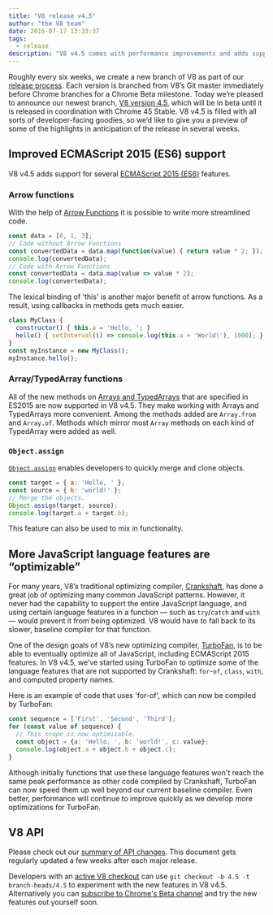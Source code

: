 ```yaml
---
title: "V8 release v4.5"
author: "the V8 team"
date: 2015-07-17 13:33:37
tags:
  - release
description: "V8 v4.5 comes with performance improvements and adds support for several ES2015 features."
---
```

Roughly every six weeks, we create a new branch of V8 as part of our [release process](https://v8.dev/docs/release-process). Each version is branched from V8’s Git master immediately before Chrome branches for a Chrome Beta milestone. Today we’re pleased to announce our newest branch, [V8 version 4.5](https://chromium.googlesource.com/v8/v8.git/+log/branch-heads/4.5), which will be in beta until it is released in coordination with Chrome 45 Stable. V8 v4.5 is filled with all sorts of developer-facing goodies, so we’d like to give you a preview of some of the highlights in anticipation of the release in several weeks.

<!--truncate-->
## Improved ECMAScript 2015 (ES6) support

V8 v4.5 adds support for several [ECMAScript 2015 (ES6)](https://www.ecma-international.org/ecma-262/6.0/) features.

### Arrow functions

With the help of [Arrow Functions](https://developer.mozilla.org/en-US/docs/Web/JavaScript/Reference/Functions/Arrow_functions) it is possible to write more streamlined code.

```js
const data = [0, 1, 3];
// Code without Arrow Functions
const convertedData = data.map(function(value) { return value * 2; });
console.log(convertedData);
// Code with Arrow Functions
const convertedData = data.map(value => value * 2);
console.log(convertedData);
```

The lexical binding of 'this' is another major benefit of arrow functions. As a result, using callbacks in methods gets much easier.

```js
class MyClass {
  constructor() { this.a = 'Hello, '; }
  hello() { setInterval(() => console.log(this.a + 'World!'), 1000); }
}
const myInstance = new MyClass();
myInstance.hello();
```

### Array/TypedArray functions

All of the new methods on [Arrays and TypedArrays](https://developer.mozilla.org/en-US/docs/Web/JavaScript/Reference/Global_Objects/Array#Methods) that are specified in ES2015 are now supported in V8 v4.5. They make working with Arrays and TypedArrays more convenient. Among the methods added are `Array.from` and `Array.of`. Methods which mirror most `Array` methods on each kind of TypedArray were added as well.

### `Object.assign`

[`Object.assign`](https://developer.mozilla.org/en-US/docs/Web/JavaScript/Reference/Global_Objects/Object/assign) enables developers to quickly merge and clone objects.

```js
const target = { a: 'Hello, ' };
const source = { b: 'world!' };
// Merge the objects.
Object.assign(target, source);
console.log(target.a + target.b);
```

This feature can also be used to mix in functionality.

## More JavaScript language features are “optimizable”

For many years, V8’s traditional optimizing compiler, [Crankshaft](https://blog.chromium.org/2010/12/new-crankshaft-for-v8.html), has done a great job of optimizing many common JavaScript patterns. However, it never had the capability to support the entire JavaScript language, and using certain language features in a function — such as `try`/`catch` and `with` — would prevent it from being optimized. V8 would have to fall back to its slower, baseline compiler for that function.

One of the design goals of V8’s new optimizing compiler, [TurboFan](/blog/turbofan-jit), is to be able to eventually optimize all of JavaScript, including ECMAScript 2015 features. In V8 v4.5, we’ve started using TurboFan to optimize some of the language features that are not supported by Crankshaft: `for`-`of`, `class`, `with`, and computed property names.

Here is an example of code that uses 'for-of', which can now be compiled by TurboFan:

```js
const sequence = ['First', 'Second', 'Third'];
for (const value of sequence) {
  // This scope is now optimizable.
  const object = {a: 'Hello, ', b: 'world!', c: value};
  console.log(object.a + object.b + object.c);
}
```

Although initially functions that use these language features won't reach the same peak performance as other code compiled by Crankshaft, TurboFan can now speed them up well beyond our current baseline compiler. Even better, performance will continue to improve quickly as we develop more optimizations for TurboFan.

## V8 API

Please check out our [summary of API changes](https://docs.google.com/document/d/1g8JFi8T_oAE_7uAri7Njtig7fKaPDfotU6huOa1alds/edit). This document gets regularly updated a few weeks after each major release.

Developers with an [active V8 checkout](https://v8.dev/docs/source-code#using-git) can use `git checkout -b 4.5 -t branch-heads/4.5` to experiment with the new features in V8 v4.5. Alternatively you can [subscribe to Chrome's Beta channel](https://www.google.com/chrome/browser/beta.html) and try the new features out yourself soon.
